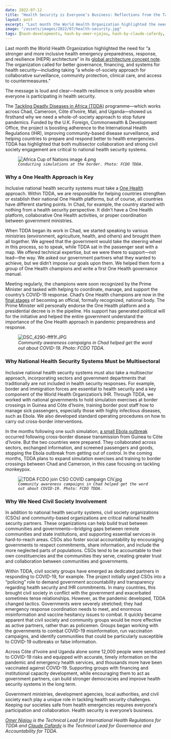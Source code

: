 ```yaml
---
date: 2022-07-12
title: "Health Security is Everyone’s Business: Reflections from the Tackling Deadly Diseases in Africa Programme"
layout: post
excerpt: "Last month the World Health Organization highlighted the need for “a stronger and more inclusive health emergency preparedness, response, and resilience (HEPR) architecture” in its global architecture concept note."
image: "/assets/images/2022/07/health-security.jpg"
tags: [hash-developments, hash-by-omer-njajou, hash-by-claude-cafardy, hash-featured, global-health, risilience, health-systems-strengthening-2]
---
```

<p>Last month the World Health Organization highlighted the need for “a stronger and more inclusive health emergency preparedness, response, and resilience (HEPR) architecture” in its <a href="https://cdn.who.int/media/docs/default-source/emergency-preparedness/20220324_wha-hepr-concept-note_final-for-publishing.pdf?sfvrsn=cffd8e98_11&amp;download=true">global architecture concept note</a>. The organization called for better governance, financing, and systems for health security—including taking “a whole-of-society approach for collaborative surveillance, community protection, clinical care, and access to countermeasures.”</p><p>The message is loud and clear—health resilience is only possible when everyone is participating in health security.</p><p>The <a href="https://www.dai.com/our-work/projects/africa-tackling-deadly-diseases-in-africa-program">Tackling Deadly Diseases in Africa (TDDA)</a> programme—which works across Chad, Cameroon, Côte d’Ivoire, Mali, and Uganda—showed us firsthand why we need a whole-of-society approach to stop future pandemics. Funded by the U.K. Foreign, Commonwealth &amp; Development Office, the project is boosting adherence to the International Health Regulations (IHR), improving community-based disease surveillance, and helping countries to prepare and respond better to health emergencies. TDDA has highlighted that both multisector collaboration and strong civil society engagement are critical to national health security systems.</p><figure class="kg-card kg-image-card kg-width-wide kg-card-hascaption"><img src="https://dai-global-developments.com/uploads/Africa%20Cup%20of%20Nations%20image%204.png" class="kg-image" alt="Africa Cup of Nations image 4.png" loading="lazy"><figcaption><code><em>Conducting simulations at the border. Photo: FCDO TDDA.</em></code></figcaption></figure><h3 id="why-a-one-health-approach-is-key">Why a One Health Approach is Key</h3><p>Inclusive national health security systems must take a <a href="https://dai-global-developments.com/articles/q-and-a-how-the-one-health-approach-is-evolving-more-sustainably-and-inclusively">One Health</a> approach. Within TDDA, we are responsible for helping countries strengthen or establish their national One Health platforms, but of course, all countries have different starting points. In Chad, for example, the country started with nothing from a health security perspective. It didn’t have a One Health platform, collaborative One Health activities, or proper coordination between government ministries.</p><p>When TDDA began its work in Chad, we started speaking to various ministries (environment, agriculture, health, and others) and brought them all together. We agreed that the government would take the steering wheel in this process, so to speak, while TDDA sat in the passenger seat with a map. We offered technical expertise, but we were there to support—not lead—the way. We asked our government partners what they wanted to achieve, but we didn’t impose our goals upon them. We helped them form a group of One Health champions and write a first One Health governance manual.</p><p>Meeting regularly, the champions were soon recognized by the Prime Minister and tasked with helping to coordinate, manage, and support the country’s COVID-19 response. Chad’s One Health champions are now in the <a href="https://100f161e-3021-410f-a63a-b5852e300315.usrfiles.com/ugd/100f16_6a4338a64dc54d7cb2c2b12460fa8acf.pdf">final stages</a> of becoming an official, formally recognized, national body. The Prime Minister will personally endorse the One Health platform and a presidential decree is in the pipeline. His support has generated political will for the initiative and helped the entire government understand the importance of the One Health approach in pandemic preparedness and response.</p><figure class="kg-card kg-image-card kg-width-wide kg-card-hascaption"><img src="https://dai-global-developments.com/uploads/DSC_4290-ffff1f.JPG" class="kg-image" alt="DSC_4290-ffff1f.JPG" loading="lazy"><figcaption><em>Community awareness campaigns in Chad helped get the word out about COVID-19. Photo: FCDO TDDA.</em></figcaption></figure><h3 id="why-national-health-security-systems-must-be-multisectoral">Why National Health Security Systems Must be Multisectoral</h3><p>Inclusive national health security systems must also take a multisector approach, incorporating sectors and government departments that traditionally are not included in health security responses. For example, border and immigration forces are essential to health security and a key component of the World Health Organization’s IHR. Through TDDA, we worked with national governments to hold simulation exercises at border crossings in Guinea and Côte d’Ivoire, training border post staff how to manage sick passengers, especially those with highly infectious diseases, such as Ebola. We also developed standard operating procedures on how to carry out cross-border interventions.</p><p>In the months following one such simulation, <a href="https://www.reuters.com/world/africa/ivory-coast-begin-ebola-vaccinations-after-case-confirmed-abidjan-2021-08-16/">a small Ebola outbreak</a> occurred following cross-border disease transmission from Guinea to Côte d’Ivoire. But the two countries were prepared. They collaborated across sectors, exchanged information, and screened passengers and goods, stopping the Ebola outbreak from getting out of control. In the coming months, TDDA plans to expand simulation exercises and training to border crossings between Chad and Cameroon, in this case focusing on tackling monkeypox.</p><figure class="kg-card kg-image-card kg-width-full kg-card-hascaption"><img src="https://dai-global-developments.com/uploads/TDDA%20FCDO%20join%20CSO%20COVID%20campaign%20CIV.jpg" class="kg-image" alt="TDDA FCDO join CSO COVID campaign CIV.jpg" loading="lazy"><figcaption><code><em>Community awareness campaigns in Chad helped get the word out about COVID-19. Photo: FCDO TDDA.</em></code></figcaption></figure><h3 id="why-we-need-civil-society-involvement">Why We Need Civil Society Involvement</h3><p>In addition to national health security systems, civil society organizations (CSOs) and community-based organizations are critical national health security partners. These organizations can help build trust between communities and governments—bridging gaps between remote communities and state institutions, and supporting essential services in hard-to-reach areas. CSOs also foster social accountability by encouraging governments to respect commitments, share information, and include the more neglected parts of populations. CSOs tend to be accountable to their own constituencies and the communities they serve, creating greater trust and collaboration between communities and governments.</p><p>Within TDDA, civil society groups have emerged as dedicated partners in responding to COVID-19, for example. The project initially urged CSOs into a “policing” role to demand government accountability and transparency regarding health security and IHR commitments. In many countries, this brought civil society in conflict with the government and exacerbated sometimes tense relationships. However, as the pandemic developed, TDDA changed tactics. Governments were severely stretched; they had emergency response coordination needs to meet, and enormous misinformation and vaccine hesitancy issues to combat. It quickly became apparent that civil society and community groups would be more effective as active partners, rather than as policemen. Groups began working with the governments to combat COVID-19 misinformation, run vaccination campaigns, and identify communities that could be particularly susceptible to COVID-19 outbreaks or false information.</p><p>Across Côte d’Ivoire and Uganda alone some 12,000 people were sensitized to COVID-19 risks and equipped with accurate, timely information on the pandemic and emergency health services, and thousands more have been vaccinated against COVID-19. Supporting groups with financing and institutional capacity development, while encouraging them to act as government partners, can build stronger democracies and improve health security systems in the long term.</p><p>Government ministries, development agencies, local authorities, and civil society each play a unique role in tackling health security challenges. Keeping our societies safe from health emergencies requires everyone’s participation and collaboration. Health security is everyone’s business.</p><div class="kg-card kg-callout-card kg-callout-card-grey"><div class="kg-callout-text"><em><a href="https://www.linkedin.com/in/omer-njajou-47736a2/">Omer Njajou</a> is the Technical Lead for International Health Regulations for TDDA and <a href="https://www.linkedin.com/in/claude-cafardy-2113918b/">Claude Cafardy</a> is the Technical Lead for Governance and Accountability for TDDA.</em></div></div>
  